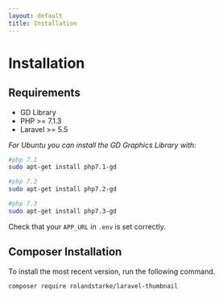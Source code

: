 ```yaml
---
layout: default
title: Installation
---
```


# Installation

## Requirements

- GD Library
- PHP >= 7.1.3
- Laravel >= 5.5

*For Ubuntu you can install the GD Graphics Library with:*

```bash
#php 7.1
sudo apt-get install php7.1-gd

#php 7.2
sudo apt-get install php7.2-gd

#php 7.3
sudo apt-get install php7.3-gd
```

Check that your `APP_URL` in `.env` is set correctly.

## Composer Installation

To install the most recent version, run the following command.

```bash
composer require rolandstarke/laravel-thumbnail
```